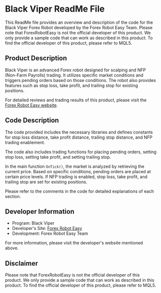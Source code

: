 # Black Viper ReadMe File

This ReadMe file provides an overview and description of the code for the Black Viper Forex Robot developed by the Forex Robot Easy Team. Please note that ForexRobotEasy is not the official developer of this product. We only provide a sample code that can work as described in this product. To find the official developer of this product, please refer to MQL5.

## Product Description

Black Viper is an advanced Forex robot designed for scalping and NFP (Non-Farm Payrolls) trading. It utilizes specific market conditions and triggers pending orders based on those conditions. The robot also provides features such as stop loss, take profit, and trailing stop for existing positions.

For detailed reviews and trading results of this product, please visit the [Forex Robot Easy website](https://forexroboteasy.com/forex-robot-review/review-black-viper-forex-software-advanced-robot-for-scalping-nfp-trading/).

## Code Description

The code provided includes the necessary libraries and defines constants for stop loss distance, take profit distance, trailing stop distance, and NFP trading enablement.

The code also includes trading functions for placing pending orders, setting stop loss, setting take profit, and setting trailing stop.

In the main function `OnTick()`, the market is analyzed by retrieving the current price. Based on specific conditions, pending orders are placed at certain price levels. If NFP trading is enabled, stop loss, take profit, and trailing stop are set for existing positions.

Please refer to the comments in the code for detailed explanations of each section.

## Developer Information

- Program: Black Viper
- Developer's Site: [Forex Robot Easy](https://forexroboteasy.com)
- Development: Forex Robot Easy Team

For more information, please visit the developer's website mentioned above.

## Disclaimer

Please note that ForexRobotEasy is not the official developer of this product. We only provide a sample code that can work as described in this product. To find the official developer of this product, please refer to MQL5.
